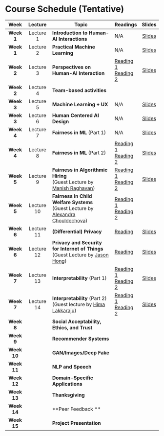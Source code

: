 # Course Schedule (Tentative)

Week  |Lecture   |Topic  |Readings  |Slides |
:------:|:-----:|-------|----------|:------:
| **Week 1** |Lecture 1| **Introduction to Human-AI Interactions** |N/A|[Slides](https://drive.google.com/file/d/14tRHF-Sdhr9Sie59LiUyPBQhE4Sawngc/view?usp=sharing)
| **Week 1** |Lecture 2| **Practical Machine Learning** |N/A| [Slides](https://drive.google.com/file/d/1-4QOb2PNB4RrNR7x8bfFjis1MOWZvdu0/view?usp=sharing)
| **Week 2** |Lecture 3| **Perspectives on Human-AI Interaction** |[Reading 1](https://drive.google.com/file/d/1grw-nE7hGErwgkYB0SBrSIlD0xIXy_js/view?usp=sharing) <br> [Reading 2](http://erichorvitz.com/chi99horvitz.pdf)| [Slides](https://drive.google.com/file/d/1A__Sj_4_mcg89W-VpAdTXGdqnMWmXUH9/view?usp=sharing)
| **Week 2** |Lecture 4| **Team-based activities** |
| **Week 3** |Lecture 5| **Machine Learning + UX** |N/A|[Slides](https://drive.google.com/file/d/1odcRhH4HPvDmLQ_x-IpejVS35bGLNpm-/view?usp=sharing)
| **Week 3** |Lecture 6| **Human Centered AI Design** |N/A|[Slides](https://drive.google.com/file/d/1MRKrdUIvu6CFjpBbBlJT72s-ewNLwvw3/view?usp=sharing)
| **Week 4** |Lecture 7| **Fairness in ML** (Part 1) | N/A   | [Slides](https://drive.google.com/file/d/1UsXNC5TkjWH_0hy10NqZtiMQxIELN_Ws/view?usp=sharing)
| **Week 4** |Lecture 8| **Fairness in ML** (Part 2) | [Reading 1](https://arxiv.org/abs/1609.05807) <br> [Reading 2](https://arxiv.org/abs/1703.00056) | [Slides](https://drive.google.com/file/d/1sfjZ8KG3NZKuJgb73jnogZhmmjcrSa90/view?usp=sharing)
| **Week 5**    |Lecture 9| **Fairness in Algorithmic Hiring** <br> (Guest Lecture by [Manish Raghavan](https://www.cs.cornell.edu/~manish/)) | [Reading 1](https://arxiv.org/abs/1906.09208) <br> [Reading 2](https://papers.ssrn.com/sol3/papers.cfm?abstract_id=2477899) | [Slides](https://docs.google.com/presentation/d/1jp2MeIfkU5Plylaq8NFT6j-rW-UhY4ImKuEE69_BxnI/edit?usp=sharing)
| **Week 5**    |Lecture 10| **Fairness in Child Welfare Systems** <br> (Guest Lecture by [Alexandra Chouldechova](https://www.andrew.cmu.edu/user/achoulde/)) |[Reading 1](https://www.wired.com/story/excerpt-from-automating-inequality/) <br> [Reading 2](https://dl.acm.org/doi/10.1145/3290605.3300271)
| **Week 6**    | Lecture 11 | **(Differential) Privacy** | [Reading](https://arstechnica.com/tech-policy/2009/09/your-secrets-live-online-in-databases-of-ruin/) | [Slides](https://drive.google.com/file/d/1f1VsSKc_y0zP0PCCGyhTQSWFnsMu0-lU/view?usp=sharing)
| **Week 6**    | Lecture 12 | **Privacy and Security for Internet of Things**<br> (Guest Lecture by [Jason Hong](http://www.cs.cmu.edu/~jasonh/)) | [Reading](https://cmu.app.box.com/s/33kxmwvdrauel90incqwa5i71hqx98sx) | [Slides](https://drive.google.com/file/d/13wTmhM559MOCHAT_wEeuBLhEal4XYbY0/view?usp=sharing)
| **Week 7**    | Lecture 13 | **Interpretability** (Part 1) | [Reading 1](https://arxiv.org/pdf/1602.04938.pdf)<br> [Reading 2](https://arxiv.org/pdf/1702.08608.pdf) | [Slides](https://drive.google.com/file/d/15TMVVXi5NiCuFtwsb_cssRnb3q3NWz5D/view?usp=sharing)
| **Week 7**    | Lecture 14 | **Interpretability** (Part 2) <br> (Guest lecture by [Hima Lakkaraju](https://himalakkaraju.github.io/)) | [Reading 1](https://arxiv.org/abs/1911.02508)<br> [Reading 2](https://arxiv.org/abs/1911.06473) | [Slides](https://drive.google.com/file/d/1LWC4xjZO4aJvz8icE_o1yuQcl3kVMrvo/view?usp=sharing)
| **Week 8**    || **Social Acceptability, Ethics, and Trust** |
| **Week 9**    || **Recommender Systems** |
| **Week 10**    || **GAN/Images/Deep Fake** |
| **Week 11**    || **NLP and Speech** |
| **Week 12**    || **Domain-Specific Applications** |
| **Week 13**    || **Thanksgiving** |
| **Week 14**    || **Peer Feedback ** |
| **Week 15**    || **Project Presentation** |
